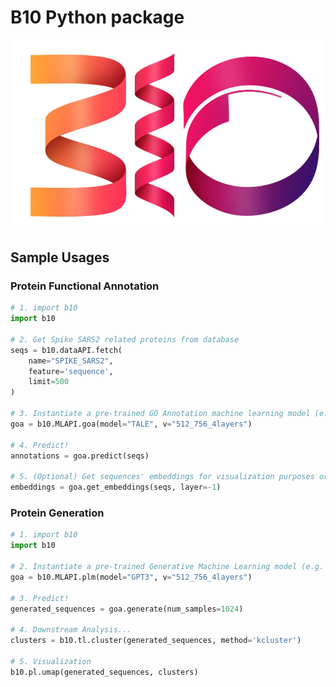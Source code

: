 # B10 Python package

![Alt Text](media/logo.png)

## Sample Usages

### Protein Functional Annotation

```python
# 1. import b10 
import b10 

# 2. Get Spike SARS2 related proteins from database
seqs = b10.dataAPI.fetch(
    name="SPIKE_SARS2",
    feature='sequence',
    limit=500
)

# 3. Instantiate a pre-trained GO Annotation machine learning model (e.g. TALE)
goa = b10.MLAPI.goa(model="TALE", v="512_756_4layers")

# 4. Predict!
annotations = goa.predict(seqs)

# 5. (Optional) Get sequences' embeddings for visualization purposes or downstream analysis 
embeddings = goa.get_embeddings(seqs, layer=-1)
```

### Protein Generation

```python
# 1. import b10 
import b10

# 2. Instantiate a pre-trained Generative Machine Learning model (e.g. GPT3)
goa = b10.MLAPI.plm(model="GPT3", v="512_756_4layers")

# 3. Predict!
generated_sequences = goa.generate(num_samples=1024)

# 4. Downstream Analysis...
clusters = b10.tl.cluster(generated_sequences, method='kcluster')

# 5. Visualization
b10.pl.umap(generated_sequences, clusters)
```



